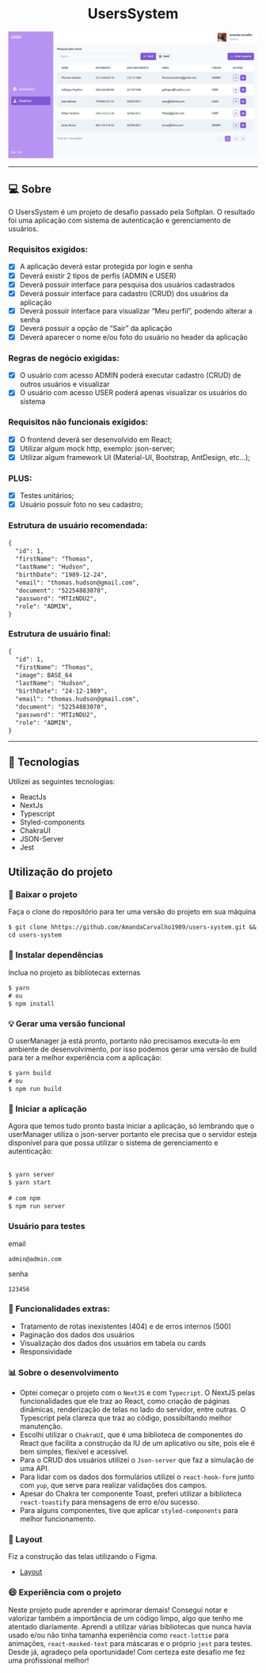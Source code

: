 <h1 align="center" >UsersSystem</h1>
<img src="public/images/preview.png" />

---

## 💻 Sobre

O UsersSystem é um projeto de desafio passado pela Softplan.
O resultado foi uma aplicação com sistema de autenticação e gerenciamento de usuários.


### Requisitos exigidos:

- [x]  A aplicação deverá estar protegida por login e senha
- [x] Deverá existir 2 tipos de perfis (ADMIN e USER)
- [x] Deverá possuir interface para pesquisa dos usuários cadastrados
- [x]  Deverá possuir interface para cadastro (CRUD) dos usuários da aplicação
- [x] Deverá possuir interface para visualizar “Meu perfil”, podendo alterar a senha
- [x] Deverá possuir a opção de “Sair” da aplicação
- [x]  Deverá aparecer o nome e/ou foto do usuário no header da aplicação

### Regras de negócio exigidas:
- [x]  O usuário com acesso ADMIN poderá executar cadastro (CRUD) de outros usuários e visualizar
- [x]  O usuário com acesso USER poderá apenas visualizar os usuários do sistema

### Requisitos não funcionais exigidos:

- [x] O frontend deverá ser desenvolvido em React;
- [x] Utilizar algum mock http, exemplo: json-server;
- [x] Utilizar algum framework UI (Material-UI, Bootstrap, AntDesign, etc…);

### PLUS:

- [x]  Testes unitários;
- [x]  Usuário possuir foto no seu cadastro;

### Estrutura de usuário recomendada:

```
{
  "id": 1,
  "firstName": "Thomas",
  "lastName": "Hudson",
  "birthDate": "1989-12-24",
  "email": "thomas.hudson@gmail.com",
  "document": "52254883070",
  "password": "MTIzNDU2",
  "role": "ADMIN",      
}
```

### Estrutura de usuário final:
```
{
  "id": 1,
  "firstName": "Thomas",
  "image": BASE_64
  "lastName": "Hudson",
  "birthDate": "24-12-1989",
  "email": "thomas.hudson@gmail.com",
  "document": "52254883070",
  "password": "MTIzNDU2",
  "role": "ADMIN",      
}
```
---


## 🧬  Tecnologias

Utilizei as seguintes tecnologias:
- ReactJs
- NextJs
- Typescript
- Styled-components
- ChakraUI
- JSON-Server
- Jest


## Utilização do projeto

### 🔧 Baixar o projeto

Faça o clone do repositório para ter uma versão do projeto em sua máquina

```
$ git clone hhttps://github.com/AmandaCarvalho1989/users-system.git && cd users-system
```


### 📃 Instalar dependências

Inclua no projeto as bibliotecas externas 

```
$ yarn
# ou
$ npm install
```

### 💡 Gerar uma versão funcional

O userManager ja está pronto, portanto não precisamos executa-lo em ambiente de desenvolvimento, por isso podemos gerar uma versão de build para ter a melhor experiência com a aplicação:

```
$ yarn build
# ou
$ npm run build
```

### 🔌 Iniciar a aplicação

Agora que temos tudo pronto basta iniciar a aplicação, só lembrando que o userManager utiliza o json-server portanto ele precisa que o servidor esteja disponível para que possa utilizar o sistema de gerenciamento e autenticação:


```

$ yarn server
$ yarn start

# com npm
$ npm run server

```

### Usuário para testes

email
```
admin@admin.com
```

senha
```
123456
```


### 🎯 Funcionalidades extras:

- Tratamento de rotas inexistentes (404) e de erros internos (500)
- Paginação dos dados dos usuários
- Visualização dos dados dos usuários em tabela ou cards
- Responsividade 

### 📊 Sobre o desenvolvimento 

- Optei começar o projeto com o `NextJS` e com `Typecript`. O NextJS pelas funcionalidades que ele traz ao React, como criação de páginas dinâmicas, renderização de telas no lado do servidor, entre outras. O Typescript pela clareza que traz ao código, possibiltando melhor manutenção. 
- Escolhi utilizar o `ChakraUI`, que é uma biblioteca de componentes do React que facilita a construção da IU de um aplicativo ou site, pois ele é bem simples, flexível e acessível.
- Para o CRUD dos usuários utilizei o `Json-server` que faz a simulação de uma API.
- Para lidar com os dados dos formulários utilizei o `react-hook-form` junto com `yup`, que serve para realizar validações dos campos.
- Apesar do Chakra ter componente Toast, preferi utilizar a biblioteca `react-toastify` para mensagens de erro e/ou sucesso.
- Para alguns componentes, tive que aplicar `styled-components` para melhor funcionamento.

###  🎨 Layout

Fiz a construção das telas utilizando o Figma.
- [Layout](https://www.figma.com/file/hV3HBNcYY1RzlajZ7JaQzN/UsersSystem?node-id=0%3A1) 

### 😄 Experiência com o projeto

Neste projeto pude aprender e aprimorar demais! Consegui notar e valorizar também a importância de um código limpo, algo que tenho me atentado diariamente.
Aprendi a utilizar várias bibliotecas que nunca havia usado e/ou não tinha tamanha experiência como `react-lottie` para animações, `react-masked-text` para máscaras e o próprio `jest` para testes.
Desde já, agradeço pela oportunidade! Com certeza este desafio me fez uma profissional melhor!  
